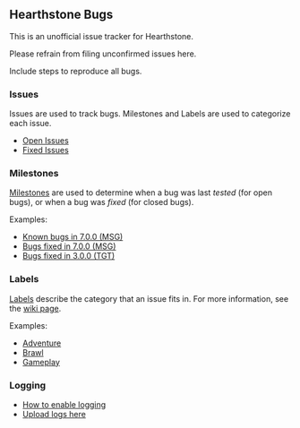 ## Hearthstone Bugs

This is an unofficial issue tracker for Hearthstone.

Please refrain from filing unconfirmed issues here.

Include steps to reproduce all bugs.

### Issues

Issues are used to track bugs. Milestones and Labels are used to categorize each issue. 

* [Open Issues](https://github.com/HearthSim/hs-bugs/issues?q=is%3Aissue+is%3Aopen)
* [Fixed Issues](https://github.com/HearthSim/hs-bugs/issues?q=is%3Aissue+is%3Aclosed)

### Milestones

[Milestones](https://github.com/HearthSim/hs-bugs/milestones) are used to determine when a bug was last *tested* (for open bugs), or when a bug was *fixed* (for closed bugs).

Examples:
* [Known bugs in 7.0.0 (MSG)](https://github.com/HearthSim/hs-bugs/milestones/7.0.0.15590)
* [Bugs fixed in 7.0.0 (MSG)](https://github.com/HearthSim/hs-bugs/issues?q=milestone%3A7.0.0.15590+is%3Aclosed)
* [Bugs fixed in 3.0.0 (TGT)](https://github.com/HearthSim/hs-bugs/issues?q=milestone%3A3.0.0.9786+is%3Aclosed)

### Labels

[Labels](https://github.com/HearthSim/hs-bugs/labels) describe the category that an issue fits in. For more information, see the [wiki page](https://github.com/HearthSim/hs-bugs/wiki/Labels).

Examples:
* [Adventure](https://github.com/HearthSim/hs-bugs/labels/adventure)
* [Brawl](https://github.com/HearthSim/hs-bugs/labels/brawl)
* [Gameplay](https://github.com/HearthSim/hs-bugs/labels/gameplay)

### Logging
* [How to enable logging](https://github.com/jleclanche/fireplace/wiki/How-to-enable-logging)
* [Upload logs here](https://gist.github.com/)
